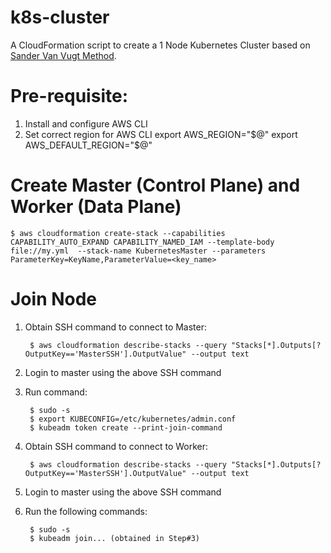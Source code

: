# k8s-cluster
A CloudFormation script to create a 1 Node Kubernetes Cluster based on [Sander Van Vugt Method][1].

[1]: https://github.com/sandervanvugt/cka

# Pre-requisite:

1. Install and configure AWS CLI
2. Set correct region for AWS CLI
        export AWS_REGION="$@" 
        export AWS_DEFAULT_REGION="$@" 

# Create Master (Control Plane) and Worker (Data Plane)

    $ aws cloudformation create-stack --capabilities CAPABILITY_AUTO_EXPAND CAPABILITY_NAMED_IAM --template-body file://my.yml  --stack-name KubernetesMaster --parameters ParameterKey=KeyName,ParameterValue=<key_name>

# Join Node

1. Obtain SSH command to connect to Master:
        
        $ aws cloudformation describe-stacks --query "Stacks[*].Outputs[?OutputKey=='MasterSSH'].OutputValue" --output text
2. Login to master using the above SSH command
3. Run command:
   
        $ sudo -s
        $ export KUBECONFIG=/etc/kubernetes/admin.conf
        $ kubeadm token create --print-join-command
4. Obtain SSH command to connect to Worker:

        $ aws cloudformation describe-stacks --query "Stacks[*].Outputs[?OutputKey=='MasterSSH'].OutputValue" --output text
5. Login to master using the above SSH command
6. Run the following commands:

        $ sudo -s
        $ kubeadm join... (obtained in Step#3)
